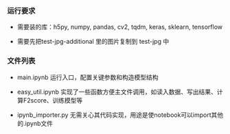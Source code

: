 ### 运行要求
* 需要装的库：h5py, numpy, pandas, cv2, tqdm, keras, sklearn, tensorflow

* 需要先把test-jpg-additional 里的图片复制到 test-jpg 中


### 文件列表
* main.ipynb
运行入口，配置关键参数和构造模型结构

* easy_util.ipynb
实现了一些函数方便主文件调用，如读入数据、写出结果、计算F2score、训练模型等

* ipynb_importer.py
无需关心其代码实现，用途是使notebook可以import其他的.ipynb文件
